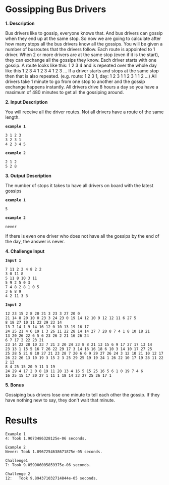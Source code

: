 # Gossipping Bus Drivers

**1. Description**

Bus drivers like to gossip, everyone knows that. And bus drivers can gossip when they end up at the same stop. So now we are going to calculate after how many stops all the bus drivers know all the gossips.
You will be given a number of busroutes that the drivers follow. Each route is appointed to 1 driver. When 2 or more drivers are at the same stop (even if it is the start), they can exchange all the gossips they know. Each driver starts with one gossip.
A route looks like this: 1 2 3 4 and is repeated over the whole day like this 1 2 3 4 1 2 3 4 1 2 3 ... If a driver starts and stops at the same stop then that is also repeated. (e.g. route: 1 2 3 1, day: 1 2 3 1 1 2 3 1 1 2 ...)
All drivers take 1 minute to go from one stop to another and the gossip exchange happens instantly.
All drivers drive 8 hours a day so you have a maximum of 480 minutes to get all the gossiping around.

**2. Input Description**

You will receive all the driver routes. Not all drivers have a route of the same length.

**```example 1```**
```
3 1 2 3
3 2 3 1 
4 2 3 4 5
```
**```example 2```**
```
2 1 2
5 2 8
```

**3. Output Description**

The number of stops it takes to have all drivers on board with the latest gossips

**```example 1```**
```
5
```

**```example 2```**
```
never
```

If there is even one driver who does not have all the gossips by the end of the day, the answer is never.

**4. Challenge Input**

**```Input 1```**
```
7 11 2 2 4 8 2 2
3 0 11 8
5 11 8 10 3 11
5 9 2 5 0 3
7 4 8 2 8 1 0 5
3 6 8 9
4 2 11 3 3
```

**```Input 2```**
```
12 23 15 2 8 20 21 3 23 3 27 20 0
21 14 8 20 10 0 23 3 24 23 0 19 14 12 10 9 12 12 11 6 27 5
8 18 27 10 11 22 29 23 14
13 7 14 1 9 14 16 12 0 10 13 19 16 17
24 25 21 4 6 19 1 3 26 11 22 28 14 14 27 7 20 8 7 4 1 8 10 18 21
13 20 26 22 6 5 6 23 26 2 21 16 26 24
6 7 17 2 22 23 21
23 14 22 28 10 23 7 21 3 20 24 23 8 8 21 13 15 6 9 17 27 17 13 14
23 13 1 15 5 16 7 26 22 29 17 3 14 16 16 18 6 10 3 14 10 17 27 25
25 28 5 21 8 10 27 21 23 28 7 20 6 6 9 29 27 26 24 3 12 10 21 10 12 17
26 22 26 13 10 19 3 15 2 3 25 29 25 19 19 24 1 26 22 10 17 19 28 11 22 2 13
8 4 25 15 20 9 11 3 19
24 29 4 17 2 0 8 19 11 28 13 4 16 5 15 25 16 5 6 1 0 19 7 4 6
16 25 15 17 20 27 1 11 1 18 14 23 27 25 26 17 1
```

**5. Bonus**

Gossiping bus drivers lose one minute to tell each other the gossip. If they have nothing new to say, they don't wait that minute.

# Results

```
Example 1
4: Took 1.9073486328125e-06 seconds.

Example 2
Never: Took 1.0967254638671875e-05 seconds.

Challenge1
7: Took 9.059906005859375e-06 seconds.

Challenge 2
12:   Took 9.894371032714844e-05 seconds.  
```